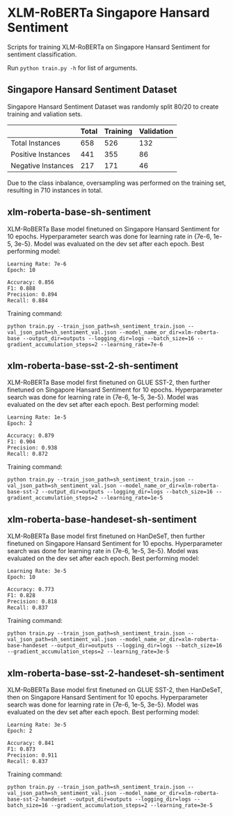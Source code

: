 # XLM-RoBERTa Singapore Hansard Sentiment

Scripts for training XLM-RoBERTa on Singapore Hansard Sentiment for 
sentiment classification.

Run `python train.py -h` for list of arguments.


## Singapore Hansard Sentiment Dataset

Singapore Hansard Sentiment Dataset was randomly split 80/20 to create
training and valiation sets.

|                    | Total | Training | Validation |
|--------------------|-------|----------|------------|
| Total Instances    | 658   | 526      | 132        |
| Positive Instances | 441   | 355      | 86         |
| Negative Instances | 217   | 171      | 46         |

Due to the class inbalance, oversampling was performed on the training
set, resulting in 710 instances in total.

## xlm-roberta-base-sh-sentiment

XLM-RoBERTa Base model finetuned on Singapore Hansard Sentiment for 10 epochs.
Hyperparameter search was done for learning rate in {7e-6, 1e-5, 3e-5}.
Model was evaluated on the dev set after each epoch. Best performing model:

```
Learning Rate: 7e-6
Epoch: 10

Accuracy: 0.856
F1: 0.888
Precision: 0.894
Recall: 0.884
```

Training command:

```
python train.py --train_json_path=sh_sentiment_train.json --val_json_path=sh_sentiment_val.json --model_name_or_dir=xlm-roberta-base --output_dir=outputs --logging_dir=logs --batch_size=16 --gradient_accumulation_steps=2 --learning_rate=7e-6
```

## xlm-roberta-base-sst-2-sh-sentiment

XLM-RoBERTa Base model first finetuned on GLUE SST-2, then further finetuned
on Singapore Hansard Sentiment for 10 epochs.
Hyperparameter search was done for learning rate in {7e-6, 1e-5, 3e-5}.
Model was evaluated on the dev set after each epoch. Best performing model:

```
Learning Rate: 1e-5
Epoch: 2

Accuracy: 0.879
F1: 0.904
Precision: 0.938
Recall: 0.872
```

Training command:

```
python train.py --train_json_path=sh_sentiment_train.json --val_json_path=sh_sentiment_val.json --model_name_or_dir=xlm-roberta-base-sst-2 --output_dir=outputs --logging_dir=logs --batch_size=16 --gradient_accumulation_steps=2 --learning_rate=1e-5
```

## xlm-roberta-base-handeset-sh-sentiment

XLM-RoBERTa Base model first finetuned on HanDeSeT, then further finetuned
on Singapore Hansard Sentiment for 10 epochs.
Hyperparameter search was done for learning rate in {7e-6, 1e-5, 3e-5}.
Model was evaluated on the dev set after each epoch. Best performing model:

```
Learning Rate: 3e-5
Epoch: 10

Accuracy: 0.773
F1: 0.828
Precision: 0.818
Recall: 0.837
```

Training command:

```
python train.py --train_json_path=sh_sentiment_train.json --val_json_path=sh_sentiment_val.json --model_name_or_dir=xlm-roberta-base-handeset --output_dir=outputs --logging_dir=logs --batch_size=16 --gradient_accumulation_steps=2 --learning_rate=3e-5
```

## xlm-roberta-base-sst-2-handeset-sh-sentiment

XLM-RoBERTa Base model first finetuned on GLUE SST-2, then HanDeSeT, then
on Singapore Hansard Sentiment for 10 epochs.
Hyperparameter search was done for learning rate in {7e-6, 1e-5, 3e-5}.
Model was evaluated on the dev set after each epoch. Best performing model:

```
Learning Rate: 3e-5
Epoch: 2

Accuracy: 0.841
F1: 0.873
Precision: 0.911
Recall: 0.837
```

Training command:

```
python train.py --train_json_path=sh_sentiment_train.json --val_json_path=sh_sentiment_val.json --model_name_or_dir=xlm-roberta-base-sst-2-handeset --output_dir=outputs --logging_dir=logs --batch_size=16 --gradient_accumulation_steps=2 --learning_rate=3e-5
```
